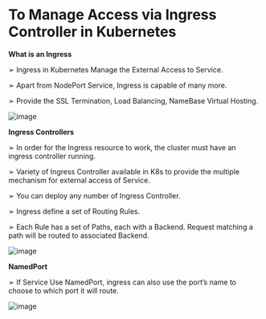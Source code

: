 # To Manage Access via Ingress Controller in Kubernetes

**What is an Ingress**

➢ Ingress in Kubernetes Manage the External Access to Service.

➢ Apart from NodePort Service, Ingress is capable of many more.

➢ Provide the SSL Termination, Load Balancing, NameBase Virtual Hosting.

![image](https://github.com/user-attachments/assets/507a1c65-8a5f-4dd1-8b0a-248ea0c0f91f)

**Ingress Controllers**

➢ In order for the Ingress resource to work, the cluster must have an ingress controller running.

➢ Variety of Ingress Controller available in K8s to provide the multiple mechanism for external access of Service.

➢ You can deploy any number of Ingress Controller.

➢ Ingress define a set of Routing Rules.

➢ Each Rule has a set of Paths, each with a Backend. Request matching a path will be routed to associated Backend.

![image](https://github.com/user-attachments/assets/33195417-7b3d-4b84-bc3c-30ec36323a3e)

**NamedPort**

➢ If Service Use NamedPort, ingress can also use the port’s name to choose to which port it will route.

![image](https://github.com/user-attachments/assets/f1dba130-4212-407b-9961-d7d67c291417)

